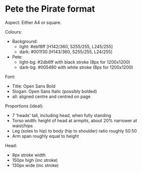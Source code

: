 # Pete the Pirate format

Aspect: Either A4 or square.

Colours: 

- Background: 
	- light: 	#ebf8ff [H142/360, S255/255, L245/255]
	- dark:		#001f30 [H143/360, S255/255, L24/255]
- Pete:
	- light-bg:	#2db6ff with black stroke (8px for 1200x1200)
	- dark-bg: 	#005480 with white stroke (8px for 1200x1200)


Font: 

- Title:	Open Sans Bold
- Slogan:	Open Sans Italic (possibly bolded)
- all: aligned centre and centred on page 


Proportions (ideal):

- 7 'heads' tall, including head, when fully standing
- Torso width: height of head at armpits, about 20% narrower at waist/hips
- Leg (soles to hip) to body (hip to shoulder) ratio roughly 50:50
- Arm span roughly equal to height

Head:

- 8px stroke width
- 150px high (inc stroke)
- 130px wide (inc stroke)
